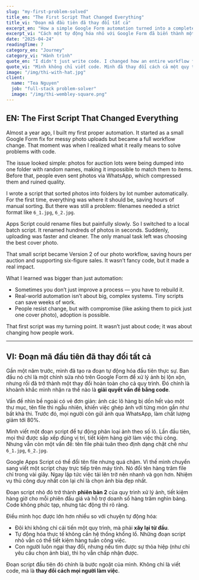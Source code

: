 ```yaml
---
slug: "my-first-problem-solved"
title_en: "The First Script That Changed Everything"
title_vi: "Đoạn mã đầu tiên đã thay đổi tất cả"
excerpt_en: "How a simple Google Form automation turned into a complete workflow transformation and taught me how to truly solve problems with code."
excerpt_vi: "Cách một tự động hóa nhỏ với Google Form đã biến thành một thay đổi toàn bộ quy trình và dạy mình cách thực sự giải quyết vấn đề bằng code."
date: "2025-04-24"
readingTime: 7
category_en: "Journey"
category_vi: "Hành trình"
quote_en: "I didn't just write code. I changed how an entire workflow functioned."
quote_vi: "Mình không chỉ viết code. Mình đã thay đổi cách cả một quy trình vận hành."
image: "/img/thi-with-hat.jpg"
client:
  name: "Tea Nguyen"
  job: "full-stack problem-solver"
  image: "/img/thi-wembley-square.png"
---
```


## EN: The First Script That Changed Everything

Almost a year ago, I built my first proper automation. It started as a small Google Form fix for messy photo uploads but became a full workflow change. That moment was when I realized what it really means to solve problems with code.  

The issue looked simple: photos for auction lots were being dumped into one folder with random names, making it impossible to match them to items. Before that, people even sent photos via WhatsApp, which compressed them and ruined quality.  

I wrote a script that sorted photos into folders by lot number automatically. For the first time, everything was where it should be, saving hours of manual sorting. But there was still a problem: filenames needed a strict format like `6_1.jpg`, `6_2.jpg`.  

Apps Script could rename files but painfully slowly. So I switched to a local batch script. It renamed hundreds of photos in seconds. Suddenly, uploading was faster and cleaner. The only manual task left was choosing the best cover photo.  

That small script became Version 2 of our photo workflow, saving hours per auction and supporting six-figure sales. It wasn’t fancy code, but it made a real impact.  

What I learned was bigger than just automation:  
- Sometimes you don’t just improve a process — you have to rebuild it.  
- Real-world automation isn’t about big, complex systems. Tiny scripts can save weeks of work.  
- People resist change, but with compromise (like asking them to pick just one cover photo), adoption is possible.  

That first script was my turning point. It wasn’t just about code; it was about changing how people work.

---

## VI: Đoạn mã đầu tiên đã thay đổi tất cả

Gần một năm trước, mình đã tạo ra đoạn tự động hóa đầu tiên thực sự. Ban đầu nó chỉ là một chỉnh sửa nhỏ trên Google Form để xử lý ảnh bị lộn xộn, nhưng rồi đã trở thành một thay đổi hoàn toàn cho cả quy trình. Đó chính là khoảnh khắc mình nhận ra thế nào là **giải quyết vấn đề bằng code**.  

Vấn đề nhìn bề ngoài có vẻ đơn giản: ảnh các lô hàng bị dồn hết vào một thư mục, tên file thì ngẫu nhiên, khiến việc ghép ảnh với từng món gần như bất khả thi. Trước đó, mọi người còn gửi ảnh qua WhatsApp, làm chất lượng giảm tới 80%.  

Mình viết một đoạn script để tự động phân loại ảnh theo số lô. Lần đầu tiên, mọi thứ được sắp xếp đúng vị trí, tiết kiệm hàng giờ làm việc thủ công. Nhưng vẫn còn một vấn đề: tên file phải tuân theo định dạng chặt chẽ như `6_1.jpg`, `6_2.jpg`.  

Google Apps Script có thể đổi tên file nhưng quá chậm. Vì thế mình chuyển sang viết một script chạy trực tiếp trên máy tính. Nó đổi tên hàng trăm file chỉ trong vài giây. Ngay lập tức việc tải lên trở nên nhanh và gọn hơn. Nhiệm vụ thủ công duy nhất còn lại chỉ là chọn ảnh bìa đẹp nhất.  

Đoạn script nhỏ đó trở thành **phiên bản 2** của quy trình xử lý ảnh, tiết kiệm hàng giờ cho mỗi phiên đấu giá và hỗ trợ doanh số hàng trăm nghìn bảng. Code không phức tạp, nhưng tác động thì rõ ràng.  

Điều mình học được lớn hơn nhiều so với chuyện tự động hóa:  
- Đôi khi không chỉ cải tiến một quy trình, mà phải **xây lại từ đầu**.  
- Tự động hóa thực tế không cần hệ thống khổng lồ. Những đoạn script nhỏ vẫn có thể tiết kiệm hàng tuần công việc.  
- Con người luôn ngại thay đổi, nhưng nếu tìm được sự thỏa hiệp (như chỉ yêu cầu chọn ảnh bìa), thì họ vẫn chấp nhận được.  

Đoạn script đầu tiên đó chính là bước ngoặt của mình. Không chỉ là viết code, mà là **thay đổi cách mọi người làm việc**.

